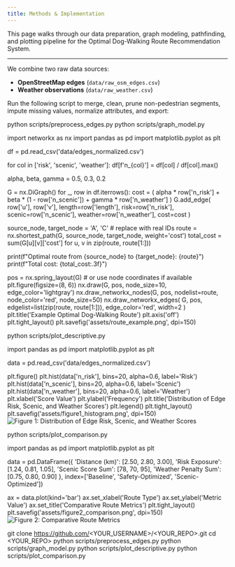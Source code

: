 ```yaml
---
title: Methods & Implementation
---
```




This page walks through our data preparation, graph modeling, pathfinding, and plotting pipeline for the Optimal Dog-Walking Route Recommendation System.

---


We combine two raw data sources:

- **OpenStreetMap edges** (`data/raw_osm_edges.csv`)  
- **Weather observations** (`data/raw_weather.csv`)  

Run the following script to merge, clean, prune non-pedestrian segments, impute missing values, normalize attributes, and export:

python scripts/preprocess_edges.py
python scripts/graph_model.py


import networkx as nx
import pandas as pd
import matplotlib.pyplot as plt


df = pd.read_csv('data/edges_normalized.csv')


for col in ['risk', 'scenic', 'weather']:
    df[f'n_{col}'] = df[col] / df[col].max()


alpha, beta, gamma = 0.5, 0.3, 0.2


G = nx.DiGraph()
for _, row in df.iterrows():
    cost = (
        alpha * row['n_risk'] +
        beta  * (1 - row['n_scenic']) +
        gamma * row['n_weather']
    )
    G.add_edge(
        row['u'], row['v'],
        length=row['length'],
        risk=row['n_risk'],
        scenic=row['n_scenic'],
        weather=row['n_weather'],
        cost=cost
    )


source_node, target_node = 'A', 'C'  # replace with real IDs
route = nx.shortest_path(G, source_node, target_node, weight='cost')
total_cost = sum(G[u][v]['cost'] for u, v in zip(route, route[1:]))

print(f"Optimal route from {source_node} to {target_node}: {route}")
print(f"Total cost: {total_cost:.3f}")

pos = nx.spring_layout(G)  # or use node coordinates if available
plt.figure(figsize=(8, 6))
nx.draw(G, pos, node_size=10, edge_color='lightgray')
nx.draw_networkx_nodes(G, pos, nodelist=route, node_color='red', node_size=50)
nx.draw_networkx_edges(
    G, pos,
    edgelist=list(zip(route, route[1:])),
    edge_color='red', width=2
)
plt.title('Example Optimal Dog-Walking Route')
plt.axis('off')
plt.tight_layout()
plt.savefig('assets/route_example.png', dpi=150)

python scripts/plot_descriptive.py

import pandas as pd
import matplotlib.pyplot as plt

data = pd.read_csv('data/edges_normalized.csv')

plt.figure()
plt.hist(data['n_risk'],    bins=20, alpha=0.6, label='Risk')
plt.hist(data['n_scenic'],  bins=20, alpha=0.6, label='Scenic')
plt.hist(data['n_weather'], bins=20, alpha=0.6, label='Weather')
plt.xlabel('Score Value')
plt.ylabel('Frequency')
plt.title('Distribution of Edge Risk, Scenic, and Weather Scores')
plt.legend()
plt.tight_layout()
plt.savefig('assets/figure1_histogram.png', dpi=150)
![Figure 1: Distribution of Edge Risk, Scenic, and Weather Scores](/docs/assets/figure1_histogram.png)

python scripts/plot_comparison.py


import pandas as pd
import matplotlib.pyplot as plt


data = pd.DataFrame({
    'Distance (km)':       [2.50, 2.80, 3.00],
    'Risk Exposure':       [1.24, 0.81, 1.05],
    'Scenic Score Sum':    [78,   70,   95],
    'Weather Penalty Sum': [0.75, 0.80, 0.90]
}, index=['Baseline', 'Safety-Optimized', 'Scenic-Optimized'])

ax = data.plot(kind='bar')
ax.set_xlabel('Route Type')
ax.set_ylabel('Metric Value')
ax.set_title('Comparative Route Metrics')
plt.tight_layout()
plt.savefig('assets/figure2_comparison.png', dpi=150)
![Figure 2: Comparative Route Metrics](/docs/assets/figure2_comparison.png)


git clone https://github.com/<YOUR_USERNAME>/<YOUR_REPO>.git
cd <YOUR_REPO>
python scripts/preprocess_edges.py
python scripts/graph_model.py
python scripts/plot_descriptive.py
python scripts/plot_comparison.py
